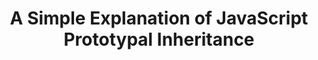 ---
title: "A Simple Explanation of JavaScript Prototypal Inheritance"
description: "A simple and accessible explanation of prototypal inheritance in JavaScript."
published: "2020-11-03T12:00Z"
modified: "2020-11-03T12:00Z"
thumbnail: "./images/cover-2.png"
slug: javascript-prototypal-inheritance
tags: ['javascript', 'prototype', 'inheritance']
recommended: ['simple-explanation-of-javascript-closures', 'own-and-inherited-properties-in-javascript']
type: post
commentsThreadId: javascript-prototypal-inheritance
---